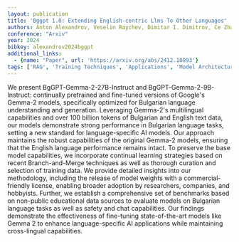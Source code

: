 ```yaml
---
layout: publication
title: 'Bggpt 1.0: Extending English-centric Llms To Other Languages'
authors: Anton Alexandrov, Veselin Raychev, Dimitar I. Dimitrov, Ce Zhang, Martin Vechev, Kristina Toutanova
conference: "Arxiv"
year: 2024
bibkey: alexandrov2024bggpt
additional_links:
  - {name: "Paper", url: 'https://arxiv.org/abs/2412.10893'}
tags: ['RAG', 'Training Techniques', 'Applications', 'Model Architecture', 'Fine-Tuning', 'GPT', 'Responsible AI', 'Pretraining Methods']
---
```

We present BgGPT-Gemma-2-27B-Instruct and BgGPT-Gemma-2-9B-Instruct:
continually pretrained and fine-tuned versions of Google's Gemma-2 models,
specifically optimized for Bulgarian language understanding and generation.
Leveraging Gemma-2's multilingual capabilities and over 100 billion tokens of
Bulgarian and English text data, our models demonstrate strong performance in
Bulgarian language tasks, setting a new standard for language-specific AI
models. Our approach maintains the robust capabilities of the original Gemma-2
models, ensuring that the English language performance remains intact. To
preserve the base model capabilities, we incorporate continual learning
strategies based on recent Branch-and-Merge techniques as well as thorough
curation and selection of training data. We provide detailed insights into our
methodology, including the release of model weights with a commercial-friendly
license, enabling broader adoption by researchers, companies, and hobbyists.
Further, we establish a comprehensive set of benchmarks based on non-public
educational data sources to evaluate models on Bulgarian language tasks as well
as safety and chat capabilities. Our findings demonstrate the effectiveness of
fine-tuning state-of-the-art models like Gemma 2 to enhance language-specific
AI applications while maintaining cross-lingual capabilities.
